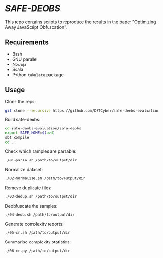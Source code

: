 # *SAFE-DEOBS*

This repo contains scripts to reproduce the results in the paper "Optimizing
Away JavaScript Obfuscation".

## Requirements

* Bash
* GNU parallel
* Nodejs
* Scala
* Python `tabulate` package

## Usage

Clone the repo:

```bash
git clone --recursive https://github.com/DSTCyber/safe-deobs-evaluation.git
```

Build safe-deobs:

```bash
cd safe-deobs-evaluation/safe-deobs
export SAFE_HOME=$(pwd)
sbt compile
cd ..
```

Check which samples are parsable:

```bash
./01-parse.sh /path/to/output/dir
```

Normalize dataset:

```bash
./02-normalize.sh /path/to/output/dir
```

Remove duplicate files:

```bash
./03-dedup.sh /path/to/output/dir
```

Deobfuscate the samples:

```bash
./04-deob.sh /path/to/output/dir
```

Generate complexity reports:

```bash
./05-cr.sh /path/to/output/dir
```

Summarise complexity statistics:

```bash
./06-cr.py /path/to/output/dir
```
